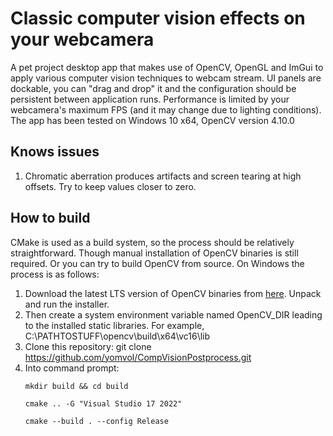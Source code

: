 # Classic computer vision effects on your webcamera
A pet project desktop app that makes use of OpenCV, OpenGL and ImGui to apply various computer vision techniques to webcam stream. UI panels are dockable, you can "drag and drop" it and the configuration should be persistent between application runs. Performance is limited by your webcamera's maximum FPS (and it may change due to lighting conditions). The app has been tested on Windows 10 x64, OpenCV version 4.10.0

## Knows issues
1) Chromatic aberration produces artifacts and screen tearing at high offsets. Try to keep values closer to zero.

## How to build
CMake is used as a build system, so the process should be relatively straightforward. Though manual installation of OpenCV binaries is still required. Or you can try to build OpenCV from source. On Windows the process is as follows:
1) Download the latest LTS version of OpenCV binaries from [here](https://sourceforge.net/projects/opencvlibrary/files/). Unpack and run the installer.
2) Then create a system environment variable named OpenCV_DIR leading to the installed static libraries. For example, C:\PATHTOSTUFF\opencv\build\x64\vc16\lib
3) Clone this repository: git clone https://github.com/yomvol/CompVisionPostprocess.git
4) Into command prompt:
   ```
   mkdir build && cd build
   ```
   ```
   cmake .. -G "Visual Studio 17 2022"
   ```
   ```
   cmake --build . --config Release
   ```
